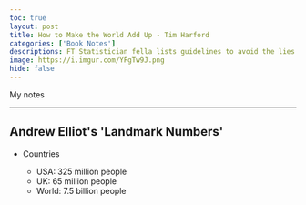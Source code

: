 ```yaml
---
toc: true
layout: post
title: How to Make the World Add Up - Tim Harford
categories: ['Book Notes']
descriptions: FT Statistician fella lists guidelines to avoid the lies and damned lies.
image: https://i.imgur.com/YFgTw9J.png
hide: false
---
```


My notes

---

## Andrew Elliot's 'Landmark Numbers'


* Countries

  * USA: 325 million people
  * UK: 65 million people
  * World: 7.5 billion people

<!--

Spread Range

For any age (under 60) there are about 800,000 people of that age

USA: 4m of that age

Distance/Dimensions

Found earth: 40,000 km / 25,000 min

Drive Boston Seattle: 5,000 km

Bed length: 2m / 7ft

Height of Empire state building: 381m 100 storeys

GDP of us -About 820 trn/820,000 bn

Length of medium-sized novel: 10,000 words
-->
